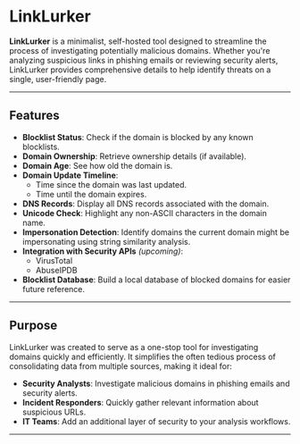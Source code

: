 # LinkLurker

**LinkLurker** is a minimalist, self-hosted tool designed to streamline the process of investigating potentially malicious domains. Whether you're analyzing suspicious links in phishing emails or reviewing security alerts, LinkLurker provides comprehensive details to help identify threats on a single, user-friendly page.

---

## Features

- **Blocklist Status**: Check if the domain is blocked by any known blocklists.
- **Domain Ownership**: Retrieve ownership details (if available).
- **Domain Age**: See how old the domain is.
- **Domain Update Timeline**:
  - Time since the domain was last updated.
  - Time until the domain expires.
- **DNS Records**: Display all DNS records associated with the domain.
- **Unicode Check**: Highlight any non-ASCII characters in the domain name.
- **Impersonation Detection**: Identify domains the current domain might be impersonating using string similarity analysis.
- **Integration with Security APIs** _(upcoming)_:
  - VirusTotal
  - AbuseIPDB
- **Blocklist Database**: Build a local database of blocked domains for easier future reference.

---

## Purpose

LinkLurker was created to serve as a one-stop tool for investigating domains quickly and efficiently. It simplifies the often tedious process of consolidating data from multiple sources, making it ideal for:

- **Security Analysts**: Investigate malicious domains in phishing emails and security alerts.
- **Incident Responders**: Quickly gather relevant information about suspicious URLs.
- **IT Teams**: Add an additional layer of security to your analysis workflows.

---
